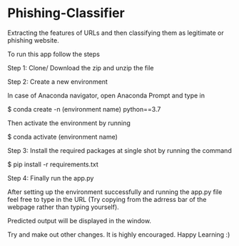 # Phishing-Classifier
Extracting the features of URLs and then classifying them as legitimate or phishing website.

To run this app follow the steps

Step 1: Clone/ Download the zip  and unzip the file

Step 2: Create a new environment 

In case of Anaconda navigator, open Anaconda Prompt and type in

$ conda create -n (environment name) python==3.7

Then activate the environment by running

$ conda activate (environment name)

Step 3: Install the required packages at single shot by running the command

$ pip install -r requirements.txt

Step 4: Finally run the app.py

After setting up the environment successfully and running the app.py file feel free to type in the URL (Try copying from the adrress bar of the webpage rather than typing yourself).

Predicted output will be displayed in the window.

Try and make out other changes. It is highly encouraged. Happy Learning :)
